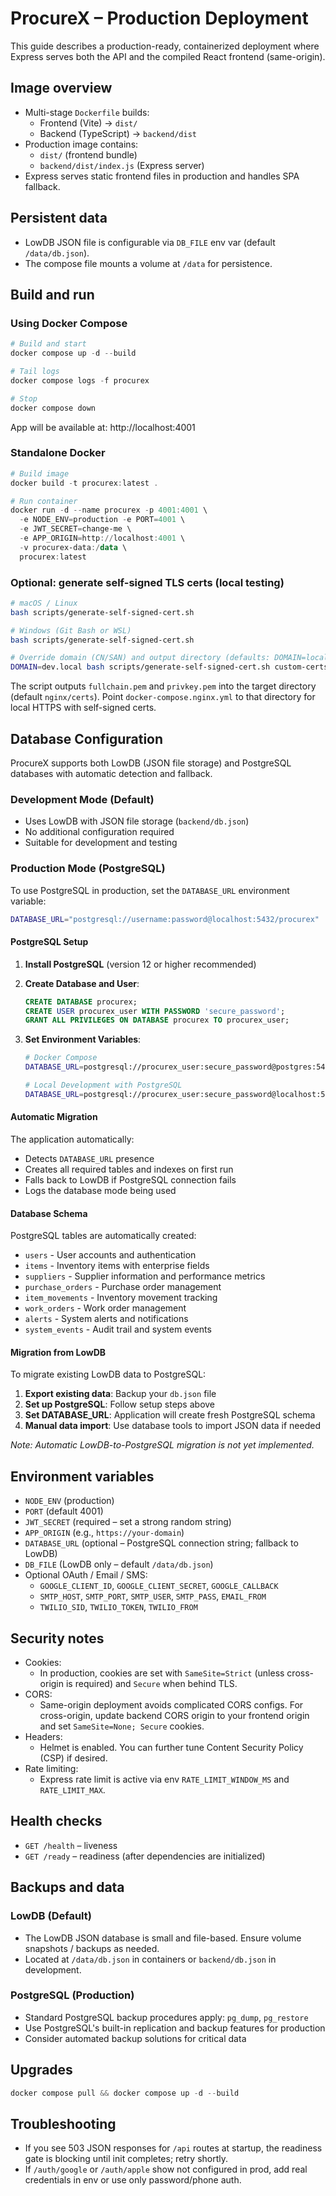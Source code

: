 # ProcureX – Production Deployment

This guide describes a production-ready, containerized deployment where Express serves both the API and the compiled React frontend (same-origin).

## Image overview
- Multi-stage `Dockerfile` builds:
  - Frontend (Vite) → `dist/`
  - Backend (TypeScript) → `backend/dist`
- Production image contains:
  - `dist/` (frontend bundle)
  - `backend/dist/index.js` (Express server)
- Express serves static frontend files in production and handles SPA fallback.

## Persistent data
- LowDB JSON file is configurable via `DB_FILE` env var (default `/data/db.json`).
- The compose file mounts a volume at `/data` for persistence.

## Build and run

### Using Docker Compose
```powershell
# Build and start
docker compose up -d --build

# Tail logs
docker compose logs -f procurex

# Stop
docker compose down
```

App will be available at: http://localhost:4001

### Standalone Docker
```powershell
# Build image
docker build -t procurex:latest .

# Run container
docker run -d --name procurex -p 4001:4001 \
  -e NODE_ENV=production -e PORT=4001 \
  -e JWT_SECRET=change-me \
  -e APP_ORIGIN=http://localhost:4001 \
  -v procurex-data:/data \
  procurex:latest
```

### Optional: generate self-signed TLS certs (local testing)
```bash
# macOS / Linux
bash scripts/generate-self-signed-cert.sh

# Windows (Git Bash or WSL)
bash scripts/generate-self-signed-cert.sh

# Override domain (CN/SAN) and output directory (defaults: DOMAIN=localhost, OUTPUT_DIR=nginx/certs)
DOMAIN=dev.local bash scripts/generate-self-signed-cert.sh custom-certs
```

The script outputs `fullchain.pem` and `privkey.pem` into the target directory (default `nginx/certs`).
Point `docker-compose.nginx.yml` to that directory for local HTTPS with self-signed certs.

## Database Configuration

ProcureX supports both LowDB (JSON file storage) and PostgreSQL databases with automatic detection and fallback.

### Development Mode (Default)
- Uses LowDB with JSON file storage (`backend/db.json`)
- No additional configuration required
- Suitable for development and testing

### Production Mode (PostgreSQL)
To use PostgreSQL in production, set the `DATABASE_URL` environment variable:

```bash
DATABASE_URL="postgresql://username:password@localhost:5432/procurex"
```

#### PostgreSQL Setup

1. **Install PostgreSQL** (version 12 or higher recommended)
2. **Create Database and User**:
   ```sql
   CREATE DATABASE procurex;
   CREATE USER procurex_user WITH PASSWORD 'secure_password';
   GRANT ALL PRIVILEGES ON DATABASE procurex TO procurex_user;
   ```

3. **Set Environment Variables**:
   ```bash
   # Docker Compose
   DATABASE_URL=postgresql://procurex_user:secure_password@postgres:5432/procurex
   
   # Local Development with PostgreSQL
   DATABASE_URL=postgresql://procurex_user:secure_password@localhost:5432/procurex
   ```

#### Automatic Migration

The application automatically:
- Detects `DATABASE_URL` presence
- Creates all required tables and indexes on first run
- Falls back to LowDB if PostgreSQL connection fails
- Logs the database mode being used

#### Database Schema

PostgreSQL tables are automatically created:
- `users` - User accounts and authentication
- `items` - Inventory items with enterprise fields  
- `suppliers` - Supplier information and performance metrics
- `purchase_orders` - Purchase order management
- `item_movements` - Inventory movement tracking
- `work_orders` - Work order management
- `alerts` - System alerts and notifications
- `system_events` - Audit trail and system events

#### Migration from LowDB

To migrate existing LowDB data to PostgreSQL:

1. **Export existing data**: Backup your `db.json` file
2. **Set up PostgreSQL**: Follow setup steps above  
3. **Set DATABASE_URL**: Application will create fresh PostgreSQL schema
4. **Manual data import**: Use database tools to import JSON data if needed

*Note: Automatic LowDB-to-PostgreSQL migration is not yet implemented.*

## Environment variables
- `NODE_ENV` (production)
- `PORT` (default 4001)
- `JWT_SECRET` (required – set a strong random string)
- `APP_ORIGIN` (e.g., `https://your-domain`)
- `DATABASE_URL` (optional – PostgreSQL connection string; fallback to LowDB)
- `DB_FILE` (LowDB only – default `/data/db.json`)
- Optional OAuth / Email / SMS:
  - `GOOGLE_CLIENT_ID`, `GOOGLE_CLIENT_SECRET`, `GOOGLE_CALLBACK`
  - `SMTP_HOST`, `SMTP_PORT`, `SMTP_USER`, `SMTP_PASS`, `EMAIL_FROM`
  - `TWILIO_SID`, `TWILIO_TOKEN`, `TWILIO_FROM`

## Security notes
- Cookies:
  - In production, cookies are set with `SameSite=Strict` (unless cross-origin is required) and `Secure` when behind TLS.
- CORS:
  - Same-origin deployment avoids complicated CORS configs. For cross-origin, update backend CORS origin to your frontend origin and set `SameSite=None; Secure` cookies.
- Headers:
  - Helmet is enabled. You can further tune Content Security Policy (CSP) if desired.
- Rate limiting:
  - Express rate limit is active via env `RATE_LIMIT_WINDOW_MS` and `RATE_LIMIT_MAX`.

## Health checks
- `GET /health` – liveness
- `GET /ready` – readiness (after dependencies are initialized)

## Backups and data

### LowDB (Default)
- The LowDB JSON database is small and file-based. Ensure volume snapshots / backups as needed.
- Located at `/data/db.json` in containers or `backend/db.json` in development.

### PostgreSQL (Production)
- Standard PostgreSQL backup procedures apply: `pg_dump`, `pg_restore`
- Use PostgreSQL's built-in replication and backup features for production
- Consider automated backup solutions for critical data

## Upgrades
```powershell
docker compose pull && docker compose up -d --build
```

## Troubleshooting
- If you see 503 JSON responses for `/api` routes at startup, the readiness gate is blocking until init completes; retry shortly.
- If `/auth/google` or `/auth/apple` show not configured in prod, add real credentials in env or use only password/phone auth.
